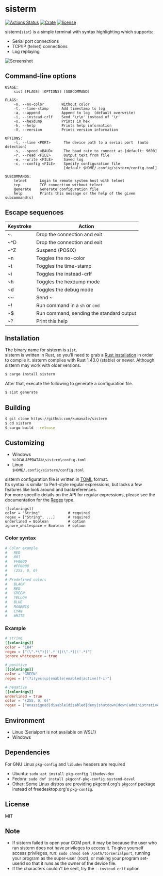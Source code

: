 # sisterm

[![Actions Status](https://github.com/kumavale/sisterm/workflows/Build/badge.svg)](https://github.com/kumavale/sisterm/actions)
[![Crate](https://img.shields.io/crates/v/sisterm.svg)](https://crates.io/crates/sisterm)
[![license](https://img.shields.io/badge/license-MIT-blue.svg?style=flat)](LICENSE)
  
sisterm(`sist`) is a simple terminal with syntax highlighting which supports:  
* Serial port connections
* TCP/IP (telnet) connections
* Log replaying

![Screenshot](https://user-images.githubusercontent.com/29778890/82722563-e246af00-9d02-11ea-97d1-fc5581b4bf21.png)  


## Command-line options

```
USAGE:
    sist [FLAGS] [OPTIONS] [SUBCOMMAND]

FLAGS:
    -n, --no-color        Without color
    -t, --time-stamp      Add timestamp to log
    -a, --append          Append to log  (default overwrite)
    -i, --instead-crlf    Send '\r\n' instead of '\r'
    -x, --hexdump         Prints in hex
    -h, --help            Prints help information
    -V, --version         Prints version information

OPTIONS:
    -l, --line <PORT>      The device path to a serial port  (auto detection)
    -s, --speed <BAUD>     The baud rate to connect at [default: 9600]
    -r, --read <FILE>      Output text from file
    -w, --write <FILE>     Saved log
    -c, --config <FILE>    Specify configuration file
                           [default $HOME/.config/sisterm/config.toml]

SUBCOMMANDS:
    telnet      Login to remote system host with telnet
    tcp         TCP connection without telnet
    generate    Generate configuration file
    help        Prints this message or the help of the given subcommand(s)
```


## Escape sequences

Keystroke | Action
--------- | ------
~.        | Drop the connection and exit
~^D       | Drop the connection and exit
~^Z       | Suspend (POSIX)
~n        | Toggles the no-color
~t        | Toggles the time-stamp
~i        | Toggles the instead-crlf
~h        | Toggles the hexdump mode
~d        | Toggles the debug mode
\~\~      | Send ~
~!        | Run command in a `sh` or `cmd`
~$        | Run command, sending the standard output
~?        | Print this help


## Installation

The binary name for sisterm is `sist`.  
sisterm is written in Rust, so you'll need to grab a [Rust installation](https://www.rust-lang.org/) in order to compile it. sisterm compiles with Rust 1.43.0 (stable) or newer. Although sisterm may work with older versions.  

```.sh
$ cargo install sisterm
```

After that, execute the following to generate a configuration file.  

```.sh
$ sist generate
```


## Building

```.sh
$ git clone https://github.com/kumavale/sisterm
$ cd sisterm
$ cargo build --release
```

## Customizing

* Windows  
    `%LOCALAPPDATA%\sisterm\config.toml`  
* Linux  
    `$HOME/.config/sisterm/config.toml`  

sisterm configuration file is written in [TOML](https://github.com/toml-lang/toml) format.  
Its syntax is similar to Perl-style regular expressions, but lacks a few features like look around and backreferences.  
For more specific details on the API for regular expressions, please see the documentation for the [Regex](https://docs.rs/regex) type.  

```
[[colorings]]
color = "String"             # required
regex = ["String", ...]      # required
underlined = Boolean         # option
ignore_whitespace = Boolean  # option
```

### Color syntax

```.toml
# Color example
#   RED
#   001
#   FF0000
#   #FF0000
#   (255, 0, 0)
#
# Predefined colors
#   BLACK
#   RED
#   GREEN
#   YELLOW
#   BLUE
#   MAGENTA
#   CYAN
#   WHITE
```

### Example

```.toml
# string
[[colorings]]
color = "184"
regex = ["(\".*\")|('.*')|(\".*)|('.*)"]
ignore_whitespace = true

# positive
[[colorings]]
color = "GREEN"
regex = ["(?i)yes|up|enable|enabled|active(?-i)"]

# negative
[[colorings]]
underlined = true
color = "(255, 0, 0)"
regex = ["unassigned|disable|disabled|deny|shutdown|down|administratively|none"]
```


## Environment

* Linux (Serialport is not available on WSL1)
* Windows


## Dependencies

For GNU Linux `pkg-config` and `libudev` headers are required  
* Ubuntu: `sudo apt install pkg-config libudev-dev`
* Fedora: `sudo dnf install pkgconf-pkg-config systemd-devel`
* Other: Some Linux distros are providing pkgconf.org's `pkgconf` package instead of freedesktop.org's `pkg-config`.


## License

MIT


## Note

* If sisterm failed to open your COM port, it may be because the user who ran sisterm does not have privileges to access it. To give yourself access privileges, run: `sudo chmod 666 /path/to/serialport`, running your program as the super-user (root), or making your program set-userid so that it runs as the owner of the device file.  
* If the characters couldn't be sent, try the `--instead-crlf` option  

